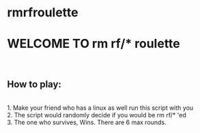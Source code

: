 # rmrfroulette
<h1>WELCOME TO rm rf/* roulette</h1> <br>
<h2>How to play:</h2><br> 1. Make your friend who has a linux as well run this script with you
<br>2. The script would randomly decide if you would be rm rf/* 'ed 
<br>
3. The one who survives, Wins. There are 6 max rounds.
